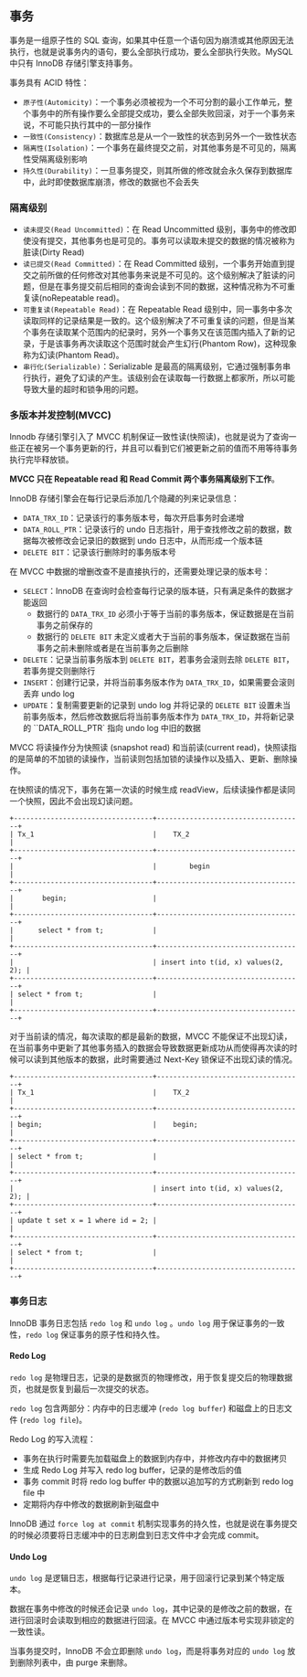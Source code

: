 ## 事务
事务是一组原子性的 SQL 查询，如果其中任意一个语句因为崩溃或其他原因无法执行，也就是说事务内的语句，要么全部执行成功，要么全部执行失败。MySQL 中只有 InnoDB 存储引擎支持事务。

事务具有 ACID 特性：
- ```原子性(Automicity)```：一个事务必须被视为一个不可分割的最小工作单元，整个事务中的所有操作要么全部提交成功，要么全部失败回滚，对于一个事务来说，不可能只执行其中的一部分操作
- ```一致性(Consistency)```：数据库总是从一个一致性的状态到另外一个一致性状态
- ```隔离性(Isolation)```：一个事务在最终提交之前，对其他事务是不可见的，隔离性受隔离级别影响
- ```持久性(Durability)```：一旦事务提交，则其所做的修改就会永久保存到数据库中，此时即使数据库崩溃，修改的数据也不会丢失

### 隔离级别
- ```读未提交(Read Uncommitted)```：在 Read Uncommitted 级别，事务中的修改即使没有提交，其他事务也是可见的。事务可以读取未提交的数据的情况被称为脏读(Dirty Read)
- ```读已提交(Read Committed)```：在 Read Committed 级别，一个事务开始直到提交之前所做的任何修改对其他事务来说是不可见的。这个级别解决了脏读的问题，但是在事务提交前后相同的查询会读到不同的数据，这种情况称为不可重复读(noRepeatable read)。
- ```可重复读(Repeatable Read)```：在 Repeatable Read 级别中，同一事务中多次读取同样的记录结果是一致的。这个级别解决了不可重复读的问题，但是当某个事务在读取某个范围内的纪录时，另外一个事务又在该范围内插入了新的记录，于是该事务再次读取这个范围时就会产生幻行(Phantom Row)，这种现象称为幻读(Phantom Read)。
- ```串行化(Serializable)```：Serializable 是最高的隔离级别，它通过强制事务串行执行，避免了幻读的产生。该级别会在读取每一行数据上都家所，所以可能导致大量的超时和锁争用的问题。

### 多版本并发控制(MVCC)

Innodb 存储引擎引入了 MVCC 机制保证一致性读(快照读)，也就是说为了查询一些正在被另一个事务更新的行，并且可以看到它们被更新之前的值而不用等待事务执行完毕释放锁。

**MVCC 只在 Repeatable read 和 Read Commit 两个事务隔离级别下工作**。

InnoDB 存储引擎会在每行记录后添加几个隐藏的列来记录信息：

- `DATA_TRX_ID`：记录该行的事务版本号，每次开启事务时会递增
- `DATA_ROLL_PTR`：记录该行的 undo 日志指针，用于查找修改之前的数据，数据每次被修改会记录旧的数据到 undo 日志中，从而形成一个版本链
- `DELETE BIT`：记录该行删除时的事务版本号

在 MVCC 中数据的增删改查不是直接执行的，还需要处理记录的版本号：

- `SELECT`：InnoDB 在查询时会检查每行记录的版本链，只有满足条件的数据才能返回
  - 数据行的 `DATA_TRX_ID` 必须小于等于当前的事务版本，保证数据是在当前事务之前保存的
  - 数据行的 `DELETE BIT` 未定义或者大于当前的事务版本，保证数据在当前事务之前未删除或者是在当前事务之后删除
- `DELETE`：记录当前事务版本到 `DELETE BIT`，若事务会滚则去除 `DELETE BIT`，若事务提交则删除行
- `INSERT`：创建行记录，并将当前事务版本作为 `DATA_TRX_ID`，如果需要会滚则丢弃 undo log
- `UPDATE`：复制需要更新的记录到 undo log 并将记录的 `DELETE BIT` 设置未当前事务版本，然后修改数据后将当前事务版本作为 `DATA_TRX_ID`，并将新记录的 ``DATA_ROLL_PTR` 指向 undo log 中旧的数据

MVCC 将读操作分为快照读 (snapshot read) 和当前读(current read)，快照读指的是简单的不加锁的读操作，当前读则包括加锁的读操作以及插入、更新、删除操作。

在快照读的情况下，事务在第一次读的时候生成 readView，后续读操作都是读同一个快照，因此不会出现幻读问题。

```
+----------------------------------+------------------------------------+
| Tx_1                             |    TX_2                            |
+----------------------------------+------------------------------------+
|                                  |        begin                       |
+----------------------------------+------------------------------------+
| 		begin;		               |                                    |
+----------------------------------+------------------------------------+
|      select * from t;            |                                    |
+----------------------------------+------------------------------------+
|                                  | insert into t(id, x) values(2, 2); |
+----------------------------------+------------------------------------+
| select * from t;                 |                                    |
+----------------------------------+------------------------------------+
```

对于当前读的情况，每次读取的都是最新的数据，MVCC 不能保证不出现幻读，在当前事务中更新了其他事务插入的数据会导致数据更新成功从而使得再次读的时候可以读到其他版本的数据，此时需要通过 Next-Key 锁保证不出现幻读的情况。

```
+----------------------------------+------------------------------------+
| Tx_1                             |    TX_2                            |
+----------------------------------+------------------------------------+
| begin;                           |    begin;                          |
+----------------------------------+------------------------------------+
| select * from t;				   |	                                |
+----------------------------------+------------------------------------+
|                                  | insert into t(id, x) values(2, 2); |
+----------------------------------+------------------------------------+
| update t set x = 1 where id = 2; |                                    |
+----------------------------------+------------------------------------+
| select * from t;                 |                                    |
+----------------------------------+------------------------------------+
```

### 事务日志

InnoDB 事务日志包括 `redo log` 和 `undo log` 。`undo log` 用于保证事务的一致性，`redo log` 保证事务的原子性和持久性。

#### Redo Log

`redo log` 是物理日志，记录的是数据页的物理修改，用于恢复提交后的物理数据页，也就是恢复到最后一次提交的状态。

`redo log` 包含两部分：内存中的日志缓冲 (`redo log buffer`) 和磁盘上的日志文件 (`redo log file`)。

Redo Log 的写入流程：

- 事务在执行时需要先加载磁盘上的数据到内存中，并修改内存中的数据拷贝
- 生成 Redo Log 并写入 redo log buffer，记录的是修改后的值
- 事务 commit 时将 redo log buffer 中的数据以追加写的方式刷新到 redo log file 中
- 定期将内存中修改的数据刷新到磁盘中

InnoDB 通过 `force log at commit` 机制实现事务的持久性，也就是说在事务提交的时候必须要将日志缓冲中的日志刷盘到日志文件中才会完成 commit。

#### Undo Log

`undo log` 是逻辑日志，根据每行记录进行记录，用于回滚行记录到某个特定版本。

数据在事务中修改的时候还会记录 `undo log`，其中记录的是修改之前的数据，在进行回滚时会读取到相应的数据进行回滚。在 MVCC 中通过版本号实现非锁定的一致性读。

当事务提交时，InnoDB 不会立即删除 `undo log`，而是将事务对应的 `undo log` 放到删除列表中，由 purge 来删除。